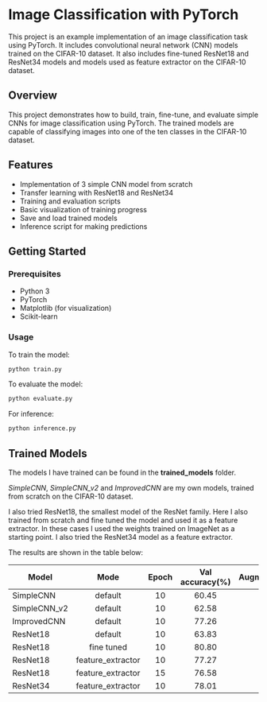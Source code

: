 # Image Classification with PyTorch

This project is an example implementation of an image classification task using PyTorch. It includes convolutional neural network (CNN) models trained on the CIFAR-10 dataset.
It also includes fine-tuned ResNet18 and ResNet34 models and models used as feature extractor on the CIFAR-10 dataset.

## Overview

This project demonstrates how to build, train, fine-tune, and evaluate  simple CNNs for image classification using PyTorch. The trained models are capable of classifying images into one of the ten classes in the CIFAR-10 dataset.

## Features

- Implementation of 3 simple CNN model from scratch
- Transfer learning with ResNet18 and ResNet34
- Training and evaluation scripts
- Basic visualization of training progress
- Save and load trained models
- Inference script for making predictions

## Getting Started

### Prerequisites

- Python 3
- PyTorch
- Matplotlib (for visualization)
- Scikit-learn

### Usage
To train the model:
```bash
python train.py
```
To evaluate the model:
```bash
python evaluate.py
```
For inference:
```bash
python inference.py
```

## Trained Models

The models I have trained can be found in the **trained_models** folder.

_SimpleCNN_, _SimpleCNN_v2_ and _ImprovedCNN_ are my own models, trained from scratch on the CIFAR-10 dataset.

I also tried ResNet18, the smallest model of the ResNet family. Here I also trained from scratch and fine tuned the model and used it as a feature extractor. In these cases I used the weights trained on ImageNet as a starting point.
I also tried the ResNet34 model as a feature extractor.

The results are shown in the table below:

| Model        |        Mode         | Epoch | Val accuracy(%) | Augmentation |
|--------------|:-------------------:|:-----:|:---------------:|:------------:|
| SimpleCNN    |       default       |  10   |      60.45      |      No      |
| SimpleCNN_v2 |       default       |  10   |      62.58      |      No      |
| ImprovedCNN  |       default       |  10   |      77.26      |      No      |
| ResNet18     |       default       |  10   |      63.83      |      No      |
| ResNet18     |     fine tuned      |  10   |      80.80      |      No      |
| ResNet18     |  feature_extractor  |  10   |      77.27      |      No      |
| ResNet18     |  feature_extractor  |  15   |      76.58      |      No      |
| ResNet34     |  feature_extractor  |  10   |      78.01      |      No      |

